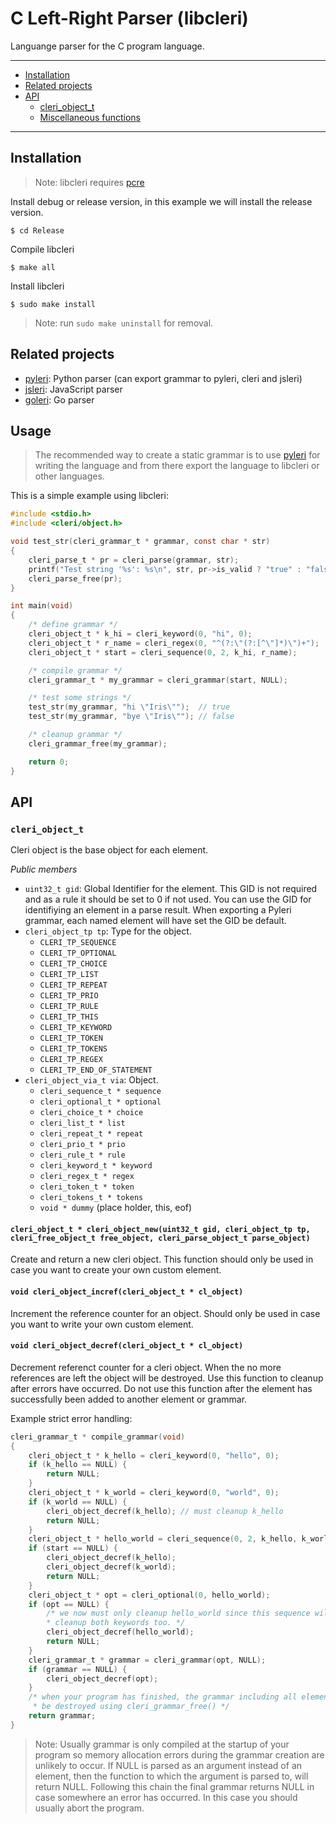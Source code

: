 # C Left-Right Parser (libcleri)
Languange parser for the C program language.

---------------------------------------
  * [Installation](#installation)
  * [Related projects](#related-projects)
  * [API](#api)
    * [cleri_object_t](#cleri_object_t)
    * [Miscellaneous functions](#miscellaneous-functions)

---------------------------------------

## Installation
>Note: libcleri requires [pcre](http://www.pcre.org/)

Install debug or release version, in this example we will install the release version.
```
$ cd Release
```

Compile libcleri
```
$ make all
```

Install libcleri
```
$ sudo make install
```

> Note: run `sudo make uninstall` for removal.

## Related projects
- [pyleri](https://github.com/transceptor-technology/pyleri): Python parser (can export grammar to pyleri, cleri and jsleri)
- [jsleri](https://github.com/transceptor-technology/jsleri): JavaScript parser
- [goleri](https://github.com/transceptor-technology/goleri): Go parser

## Usage
>The recommended way to create a static grammar is to use [pyleri](https://github.com/transceptor-technology/pyleri) for
>writing the language and from there export the language to libcleri or other languages.

This is a simple example using libcleri:
```c
#include <stdio.h>
#include <cleri/object.h>

void test_str(cleri_grammar_t * grammar, const char * str)
{
    cleri_parse_t * pr = cleri_parse(grammar, str);
    printf("Test string '%s': %s\n", str, pr->is_valid ? "true" : "false");
    cleri_parse_free(pr);
}

int main(void)
{
    /* define grammar */
    cleri_object_t * k_hi = cleri_keyword(0, "hi", 0);
    cleri_object_t * r_name = cleri_regex(0, "^(?:\"(?:[^\"]*)\")+");
    cleri_object_t * start = cleri_sequence(0, 2, k_hi, r_name);

    /* compile grammar */
    cleri_grammar_t * my_grammar = cleri_grammar(start, NULL);

    /* test some strings */
    test_str(my_grammar, "hi \"Iris\"");  // true
    test_str(my_grammar, "bye \"Iris\""); // false

    /* cleanup grammar */
    cleri_grammar_free(my_grammar);

    return 0;
}
```

## API

### `cleri_object_t`
Cleri object is the base object for each element.

*Public members*
- `uint32_t gid`: Global Identifier for the element. This GID is not required and
as a rule it should be set to 0 if not used. You can use the GID for identifiying
an element in a parse result. When exporting a Pyleri grammar, each named element
will have set the GID be default.
- `cleri_object_tp tp`: Type for the object.
    - `CLERI_TP_SEQUENCE`
    - `CLERI_TP_OPTIONAL`
    - `CLERI_TP_CHOICE`
    - `CLERI_TP_LIST`
    - `CLERI_TP_REPEAT`
    - `CLERI_TP_PRIO`
    - `CLERI_TP_RULE`
    - `CLERI_TP_THIS`
    - `CLERI_TP_KEYWORD`
    - `CLERI_TP_TOKEN`
    - `CLERI_TP_TOKENS`
    - `CLERI_TP_REGEX`
    - `CLERI_TP_END_OF_STATEMENT`
- `cleri_object_via_t via`: Object.
    - `cleri_sequence_t * sequence`
    - `cleri_optional_t * optional`
    - `cleri_choice_t * choice`
    - `cleri_list_t * list`
    - `cleri_repeat_t * repeat`
    - `cleri_prio_t * prio`
    - `cleri_rule_t * rule`
    - `cleri_keyword_t * keyword`
    - `cleri_regex_t * regex`
    - `cleri_token_t * token`
    - `cleri_tokens_t * tokens`
    - `void * dummy` (place holder, this, eof)

#### `cleri_object_t * cleri_object_new(uint32_t gid, cleri_object_tp tp, cleri_free_object_t free_object, cleri_parse_object_t parse_object)`
Create and return a new cleri object. This function should only be used in case
you want to create your own custom element.

#### `void cleri_object_incref(cleri_object_t * cl_object)`
Increment the reference counter for an object. Should only be used in case you
want to write your own custom element.

#### `void cleri_object_decref(cleri_object_t * cl_object)`
Decrement referenct counter for a cleri object. When the no more references are
left the object will be destroyed. Use this function to cleanup after errors
have occurred. Do not use this function after the element has successfully been
added to another element or grammar.

Example strict error handling:
```c
cleri_grammar_t * compile_grammar(void)
{
    cleri_object_t * k_hello = cleri_keyword(0, "hello", 0);
    if (k_hello == NULL) {
        return NULL;
    }
    cleri_object_t * k_world = cleri_keyword(0, "world", 0);
    if (k_world == NULL) {
        cleri_object_decref(k_hello); // must cleanup k_hello
        return NULL;
    }
    cleri_object_t * hello_world = cleri_sequence(0, 2, k_hello, k_world);
    if (start == NULL) {
        cleri_object_decref(k_hello);
        cleri_object_decref(k_world);
        return NULL;
    }
    cleri_object_t * opt = cleri_optional(0, hello_world);
    if (opt == NULL) {
        /* we now must only cleanup hello_world since this sequence will
        * cleanup both keywords too. */
        cleri_object_decref(hello_world);
        return NULL;
    }
    cleri_grammar_t * grammar = cleri_grammar(opt, NULL);
    if (grammar == NULL) {
        cleri_object_decref(opt);
    }
    /* when your program has finished, the grammar including all elements can
     * be destroyed using cleri_grammar_free() */
    return grammar;
}
```
>Note: Usually grammar is only compiled at the startup of your program so
>memory allocation errors during the grammar creation are unlikely to occur.
>If NULL is parsed as an argument instead of an element, then the function
>to which the argument is parsed to, will return NULL. Following this
>chain the final grammar returns NULL in case somewhere an error has occurred.
>In this case you should usually abort the program.

